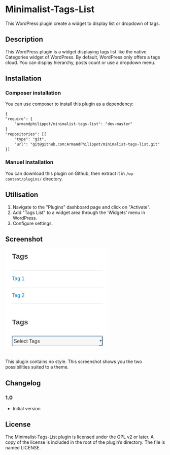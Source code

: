 # Minimalist-Tags-List

This WordPress plugin create a widget to display list or dropdown of tags.

## Description

This WordPress plugin is a widget displaying tags list like the native Categories widget of WordPress. By default, WordPress only offers a tags cloud. You can display hierarchy, posts count or use a dropdown menu.

## Installation

### Composer installation

You can use composer to install this plugin as a dependency:

```
{
"require": {
    "armandphilippot/minimalist-tags-list": "dev-master"
}
"repositories": [{
    "type": "git",
    "url": "git@github.com:ArmandPhilippot/minimalist-tags-list.git"
}]
```

### Manuel installation

You can download this plugin on Github, then extract it in `/wp-content/plugins/` directory.

## Utilisation

1. Navigate to the "Plugins" dashboard page and click on "Activate".
2. Add "Tags List" to a widget area through the 'Widgets' menu in WordPress.
3. Configure settings.

## Screenshot

![Image of Yaktocat](./screenshot.jpg)

This plugin contains no style. This screenshot shows you the two possibilities suited to a theme.

## Changelog

### 1.0

-   Initial version

## License

The Minimalist-Tags-List plugin is licensed under the GPL v2 or later. A copy of the license is included in the root of the plugin’s directory. The file is named LICENSE.
